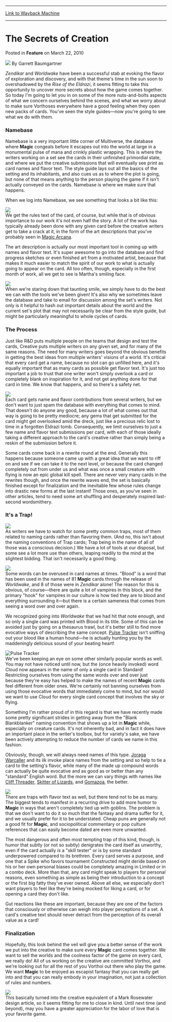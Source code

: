 
---
[Link to Wayback Machine](https://web.archive.org/web/20170321114925/http://magic.wizards.com/en/articles/archive/feature/secrets-creation-2010-03-22)

[_metadata_:author]:- "Garrett Baumgartner"
[_metadata_:description]:- "Zendikar and Worldwake have been a successful stab at evoking the flavor of exploration and discovery, and with that theme's time in the sun soon to overshadowed by the Rise of the Eldrazi, it seems fitting to take this opportunity to uncover more secrets about how the game comes together. So today I'm going to let you in on some of the more nuts-and-bolts aspects of what we concern ourselves behind the scenes, and what we worry about to make sure Vorthoses everywhere have a good feeling when they open new packs of cards."
[_metadata_:generator]:- "Drupal 7 (http://drupal.org)"
[_metadata_:node]:- "684191"
[_metadata_:publish_date]:- "2010-03-22"
[_metadata_:source]:- "div-main-content"
[_metadata_:title]:- "The Secrets of Creation"
[_metadata_:wayback_capture_timestamp]:- "2017-03-21 11:49:25"
[_metadata_:wayback_raw_url]:- "https://web.archive.org/web/20170321114925id_/http://magic.wizards.com/en/articles/archive/feature/secrets-creation-2010-03-22"
[_metadata_:wayback_url]:- "http://magic.wizards.com/en/articles/archive/feature/secrets-creation-2010-03-22"
---


The Secrets of Creation
=======================



 Posted in **Feature**
 on March 22, 2010 






![](https://media.magic.wizards.com/styles/auth_small/public/generic-avatar-150_316.png)
By Garrett Baumgartner











*Zendikar* and *Worldwake* have been a successful stab at evoking the flavor of exploration and discovery, and with that theme's time in the sun soon to overshadowed by the *Rise of the Eldrazi*, it seems fitting to take this opportunity to uncover more secrets about how the game comes together. So today I'm going to let you in on some of the more nuts-and-bolts aspects of what we concern ourselves behind the scenes, and what we worry about to make sure Vorthoses everywhere have a good feeling when they open new packs of cards. You've seen the style guides—now you're going to see what we do with them.

### Namebase

Namebase is a very important little corner of Multiverse, the database where **Magic** congeals before it escapes out into the world at large in a monumental pulse of mana and crinkly plastic wrapping. This is where the writers working on a set see the cards in their unfinished primordial state, and where we put the creative submissions that will eventually see print as card names and flavor text. The style guide lays out all the basics of the setting and its inhabitants, and also cues us as to where the plot is going, but none of that means anything to the person playing the game if it isn't actually conveyed on the cards. Namebase is where we make sure that happens.

When we log into Namebase, we see something that looks a bit like this:

![](https://media.magic.wizards.com/image_legacy_migration/mtg/images/daily/features/feature83_mockUp.jpg)  
We get the rules text of the card, of course, but while that is of obvious importance to our work it's not even half the story. A lot of the work has typically already been done with any given card before the creative writers get to take a crack at it, in the form of the art descriptions that you've probably seen in [Magic Arcana](/en/articles/archive/sketches-harabaz-druid-2010-03-03).

The art description is actually our most important tool in coming up with names and flavor text. It's super awesome to go into the database and find progress sketches or even finished art from a motivated artist, because that makes it much easier to match the spirit of our work to what is actually going to appear on the card. All too often, though, especially in the first month of work, all we get to see is Martha's smiling face.

![](https://media.magic.wizards.com/image_legacy_migration/mtg/images/daily/features/feature83_martha.jpg)  
When we're staring down that taunting smile, we simply have to do the best we can with the tools we've been given! It's also why we sometimes leave the database and take to email for discussion among the set's writers. Not only is it helpful to hash out important details about the world and the current set's plot that may not necessarily be clear from the style guide, but might be particularly meaningful to whole cycles of cards.

### The Process

Just like R&D puts multiple people on the teams that design and test the cards, Creative puts multiple writers on any given set, and for many of the same reasons. The need for many writers goes beyond the obvious benefits in getting the best ideas from multiple writers' visions of a world. It's critical that every card get a name, because no slot can go unfilled here, and it's equally important that as many cards as possible get flavor text. It's just too important a job to trust that one writer won't simply overlook a card or completely blank on inspiration for it, and not get anything done for that card in time. We know that happens, and so there's a safety net. 

![](https://media.magic.wizards.com/image_legacy_migration/mtg/images/daily/features/feature83_hiveMindFlavor.jpg)  
Each card gets name and flavor contributions from several writers, but we don't want to just spam the database with everything that comes to mind. That doesn't do anyone any good, because a lot of what comes out that way is going to be pretty mediocre; any gems that get submitted for the card might get overlooked amid the dreck, just like a precious relic lost to time in a forgotten Eldrazi tomb. Consequently, we limit ourselves to just a few name and flavor text submissions per card, with each of those ideally taking a different approach to the card's creative rather than simply being a reskin of the submission before it.

Some cards come back in a rewrite round at the end. Generally this happens because someone came up with a great idea that we want to riff on and see if we can take it to the next level, or because the card changed completely out from under us and what was once a small creature with flying is now an epic global kill spell. There are never very many cards in the rewrites though, and once the rewrite waves end, the set is basically finished except for finalization and the inevitable few whose rules change into drastic new forms at the last instant! Those ones, as you've seen in other articles, tend to need some art shuffling and desperately inspired last-second wordsmithery. 

### It's a Trap!

[![](https://media.magic.wizards.com/image_legacy_migration/mtg/images/daily/features/feature83_balothCage.jpg)](http://sale.images.woot.com/It_s_A_Trap!a9lStandard.png)  
As writers we have to watch for some pretty common traps, most of them related to naming cards rather than flavoring them. (And no, this isn't about the naming conventions of Trap cards; Trap being in the name of all of those was a conscious decision.) We have a lot of tools at our disposal, but some see a lot more use than others, leaping readily to the mind at the slightest bidding. That isn't necessarily a good thing.

![](https://media.magic.wizards.com/image_legacy_migration/mtg/images/daily/features/feature83_bloodTops.jpg)  
Some words can be overused in card names at times. "Blood" is a word that has been used in the names of 81 **Magic** cards through the release of *Worldwake*, and 8 of those were in *Zendikar* alone! The reason for this is obvious, of course—there are quite a lot of vampires in this block, and the primary "hook" for vampires in our culture is how tied they are to blood and everything surrounding it—but there is a certain sameness that comes from seeing a word over and over again.

We recognized going into *Worldwake* that we had hit that note enough, and so only a single card was printed with Blood in its title. Some of this can be avoided just by going on a thesaurus trawl, but it's better still to find more evocative ways of describing the same concept. [Pulse Tracker](http://gatherer.wizards.com/Pages/Card/Details.aspx?name=Pulse+Tracker) isn't sniffing out your blood like a human hound—he is actually hunting you by the maddeningly delicious sound of your beating heart!

![Pulse Tracker](http://gatherer.wizards.com/Handlers/Image.ashx?type=card&name=Pulse+Tracker)  
We've been keeping an eye on some other similarly popular words as well. You may not have noticed until now, but the (once heavily invoked) word Cloud now appears in the name of only a single card in Standard! Restricting ourselves from using the same words over and over just because they're easy has helped to make the names of recent **Magic** cards feel different from older ones. We're certainly not banning ourselves from using those evocative words that immediately come to mind, but nor would we want to use Cloud for every single card concept that involves the sky or flying.

Something I'm rather proud of in this regard is that we have recently made some pretty significant strides in getting away from the "Blank Blankblanker" naming convention that shows up a lot in **Magic** while, especially on creature cards. It's not inherently bad, and in fact it does have an important place in the writer's toolbox, but for variety's sake, we have been actively attempting to reduce the number of cards we name in this fashion. 

Obviously, though, we will always need names of this type. [Joraga Warcaller](http://gatherer.wizards.com/Pages/Card/Details.aspx?name=Joraga+Warcaller) and its ilk invoke place names from the setting and so help to tie a card to the setting's flavor, while many of the made up compound words can actually be quite evocative and as good as or better than any "standard" English word. But the more we can vary things with names like [Cliff Threader](http://gatherer.wizards.com/Pages/Card/Details.aspx?name=Cliff+Threader), [Skitter of Lizards](http://gatherer.wizards.com/Pages/Card/Details.aspx?name=Skitter+of+Lizards), and [Gomazoa](http://gatherer.wizards.com/Pages/Card/Details.aspx?name=Gomazoa), the better.

![](https://media.magic.wizards.com/image_legacy_migration/mtg/images/daily/features/feature83_greenREd.jpg)  
There are traps with flavor text as well, but there tend not to be as many. The biggest tends to manifest in a recurring drive to add more humor to **Magic** in ways that aren't completely tied up with goblins. The problem is that we don't want to do it so much that the fantasy and drama suffer for it, and we usually prefer for it to be understated. Cheap puns are generally not a good fit for **Magic**, and sociopolitical commentary or pop culture references that can easily become dated are even more unwanted.

The most dangerous and often most tempting trap of this kind, though, is humor that subtly (or not so subtly) denigrates the card itself as unworthy, even if the card actually *is* a "skill tester" or is by some standard underpowered compared to its brethren. Every card serves a purpose, and one that a Spike who favors tournament Constructed might deride based on his or her own personal biases could be completely amazing in Limited or in a combo deck. More than that, any card might speak to players for personal reasons, even something as simple as being their introduction to a concept or the first big fatty they've ever owned. Above all else, we especially don't want players to feel like they're being mocked for liking a card, or for opening a card they don't like.

Gut reactions like these are important, because they are one of the factors that consciously or otherwise can weigh into player perceptions of a set. A card's creative text should never detract from the perception of its overall value as a card!

### Finalization

Hopefully, this look behind the veil will give you a better sense of the work we put into the creative to make sure every **Magic** card comes together. We want to sell the worlds and the coolness factor of the game on every card, we really do! All of us working on the creative are committed Vorthoi, and we're looking out for all the rest of you Vorthoi out there who play the game. We want **Magic** to be enjoyed as escapist fantasy that you can really get into and that you can really embody in your imagination, not just a collection of rules and numbers.

![](https://media.magic.wizards.com/image_legacy_migration/mtg/images/daily/features/feature83_mountain.jpg)  
This basically turned into the creative equivalent of a Mark Rosewater design article, so it seems fitting for me to close in kind. Until next time (and beyond), may you have a greater appreciation for the labor of love that is your favorite game.







